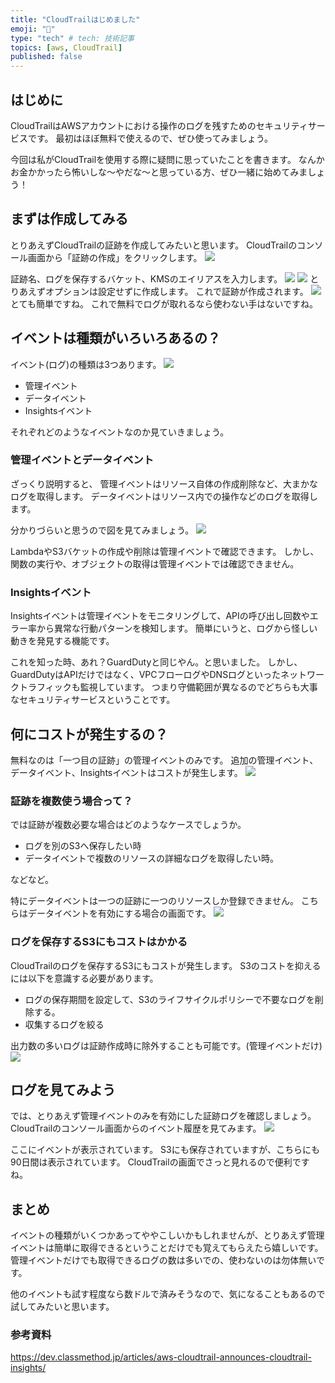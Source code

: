 ```yaml
---
title: "CloudTrailはじめました"
emoji: "🪮"
type: "tech" # tech: 技術記事
topics: [aws, CloudTrail]
published: false
---
```

## はじめに
CloudTrailはAWSアカウントにおける操作のログを残すためのセキュリティサービスです。
最初はほぼ無料で使えるので、ぜひ使ってみましょう。

今回は私がCloudTrailを使用する際に疑問に思っていたことを書きます。
なんかお金かかったら怖いしな〜やだな〜と思っている方、ぜひ一緒に始めてみましょう！

## まずは作成してみる
とりあえずCloudTrailの証跡を作成してみたいと思います。
CloudTrailのコンソール画面から「証跡の作成」をクリックします。
![](/images/dd1.png)

証跡名、ログを保存するバケット、KMSのエイリアスを入力します。
![](/images/dd2.png)
![](/images/dd4.png)
とりあえずオプションは設定せずに作成します。
これで証跡が作成されます。
![](/images/dd6.png)
とても簡単ですね。
これで無料でログが取れるなら使わない手はないですね。

## イベントは種類がいろいろあるの？
イベント(ログ)の種類は3つあります。
![](/images/dd3.png)
- 管理イベント
- データイベント
- Insightsイベント

それぞれどのようなイベントなのか見ていきましょう。

### 管理イベントとデータイベント
ざっくり説明すると、
管理イベントはリソース自体の作成削除など、大まかなログを取得します。
データイベントはリソース内での操作などのログを取得します。

分かりづらいと思うので図を見てみましょう。
![](/images/dd5.png)

LambdaやS3バケットの作成や削除は管理イベントで確認できます。
しかし、関数の実行や、オブジェクトの取得は管理イベントでは確認できません。

### Insightsイベント
Insightsイベントは管理イベントをモニタリングして、APIの呼び出し回数やエラー率から異常な行動パターンを検知します。
簡単にいうと、ログから怪しい動きを発見する機能です。

これを知った時、あれ？GuardDutyと同じやん。と思いました。
しかし、GuardDutyはAPIだけではなく、VPCフローログやDNSログといったネットワークトラフィックも監視しています。
つまり守備範囲が異なるのでどちらも大事なセキュリティサービスということです。

## 何にコストが発生するの？
無料なのは「一つ目の証跡」の管理イベントのみです。
追加の管理イベント、データイベント、Insightsイベントはコストが発生します。
![](/images/dd7.png)

### 証跡を複数使う場合って？
では証跡が複数必要な場合はどのようなケースでしょうか。

- ログを別のS3へ保存したい時
- データイベントで複数のリソースの詳細なログを取得したい時。

などなど。

特にデータイベントは一つの証跡に一つのリソースしか登録できません。
こちらはデータイベントを有効にする場合の画面です。
![](/images/dd8.png)

### ログを保存するS3にもコストはかかる
CloudTrailのログを保存するS3にもコストが発生します。
S3のコストを抑えるには以下を意識する必要があります。
- ログの保存期間を設定して、S3のライフサイクルポリシーで不要なログを削除する。
- 収集するログを絞る

出力数の多いログは証跡作成時に除外することも可能です。(管理イベントだけ)
![](/images/dd9.png)

## ログを見てみよう
では、とりあえず管理イベントのみを有効にした証跡ログを確認しましょう。
CloudTrailのコンソール画面からのイベント履歴を見てみます。
![](/images/dd10.png)

ここにイベントが表示されています。
S3にも保存されていますが、こちらにも90日間は表示されています。
CloudTrailの画面でさっと見れるので便利ですね。

## まとめ
イベントの種類がいくつかあってややこしいかもしれませんが、とりあえず管理イベントは簡単に取得できるということだけでも覚えてもらえたら嬉しいです。
管理イベントだけでも取得できるログの数は多いでの、使わないのは勿体無いです。

他のイベントも試す程度なら数ドルで済みそうなので、気になることもあるので試してみたいと思います。

### 参考資料
https://dev.classmethod.jp/articles/aws-cloudtrail-announces-cloudtrail-insights/
